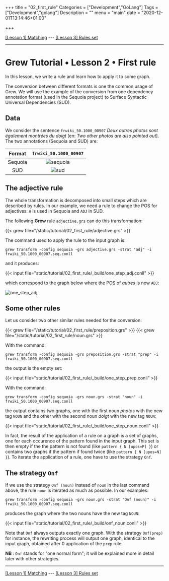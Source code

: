 +++
title = "02_first_rule"
Categories = ["Development","GoLang"]
Tags = ["Development","golang"]
Description = ""
menu = "main"
date = "2020-12-01T13:14:46+01:00"

+++

[[Lesson 1] Matching](../01_matching) --- [[Lesson 3] Rules set](../03_rules_set)

---

# Grew Tutorial • Lesson 2 • First rule

In this lesson, we write a rule and learn how to apply it to some graph.

The conversion between different formats is one the common usage of Grew.
We will use the example of the conversion from one dependency annotation format (used in the Sequoia project) to Surface Syntactic Universal Dependencies (SUD).

## Data

We consider the sentence `frwiki_50.1000_00907` *Deux autres photos sont également montrées du doigt* [en: *Two other photos are also pointed out*].
The two annotations (Sequoia and SUD) are:

| Format | `frwiki_50.1000_00907` |
|:---:|:---:|
| Sequoia | ![sequoia](/tutorial/02_first_rule/_build/frwiki_50.1000_00907.seq.svg) |
| SUD | ![sud](/tutorial/02_first_rule/_build/frwiki_50.1000_00907.sud.svg) |

## The adjective rule

The whole transformation is decomposed into small steps which are described by rules.
In our example, we need a rule to change the POS for adjectives: `A` is used in Sequoia and `ADJ` in SUD.

The following **Grew** rule [`adjective.grs`](/tutorial/02_first_rule/adjective.grs) can do this transformation:

{{< grew file="/static/tutorial/02_first_rule/adjective.grs" >}}

The command used to apply the rule to the input graph is:

```
grew transform -config sequoia -grs adjective.grs -strat "adj" -i frwiki_50.1000_00907.seq.conll
```

and it produces:

{{< input file="static/tutorial/02_first_rule/_build/one_step_adj.conll" >}}

which correspond to the graph below where the POS of *autres* is now `ADJ`:

![one_step_adj](/tutorial/02_first_rule/_build/one_step_adj.svg)

## Some other rules

Let us consider two other similar rules needed for the conversion:

{{< grew file="/static/tutorial/02_first_rule/preposition.grs" >}}
{{< grew file="/static/tutorial/02_first_rule/noun.grs" >}}

With the command:

```
grew transform -config sequoia -grs preposition.grs -strat "prep" -i frwiki_50.1000_00907.seq.conll
```

the output is the empty set:

{{< input file="static/tutorial/02_first_rule/_build/one_step_prep.conll" >}}

With the command:

```
grew transform -config sequoia -grs noun.grs -strat "noun" -i frwiki_50.1000_00907.seq.conll
```

the output contains two graphs, one with the first noun *photos* with the new tag `NOUN` and the other with the second noun *doigt* with the new tag `NOUN`:

{{< input file="static/tutorial/02_first_rule/_build/one_step_noun.conll" >}}

In fact, the result of the application of a rule on a graph is a set of graphs, one for each occurence of the pattern found in the input graph. This set is then empty if the the pattern is not found (like `pattern { N [upos=P] }`) or contains two graphs if the pattern if found twice (like `pattern { N [upos=N] }`).
To iterate the application of a rule, one have to use the strategy `Onf`.

## The strategy `Onf`

If we use the strategy `Onf (noun)` instead of `noun` in the last command above, the rule `noun` is iterated as much as possible.
In our examples:

```
grew transform -config sequoia -grs noun.grs -strat "Onf (noun)" -i frwiki_50.1000_00907.seq.conll
```

produces the graph where the two nouns have the new tag `NOUN`:

{{< input file="static/tutorial/02_first_rule/_build/onf_noun.conll" >}}

Note that `Onf` always outputs exactly one graph.
With the strategy `Onf(prep)` for instance, the rewriting process will output one graph, identical to the input graph, obtained after 0 application of the `prep` rule.

**NB** : `Onf` stands for "one normal form"; it will be explained more in detail later with other strategies.

---

[[Lesson 1] Matching](../01_matching) --- [[Lesson 3] Rules set](../03_rules_set)
